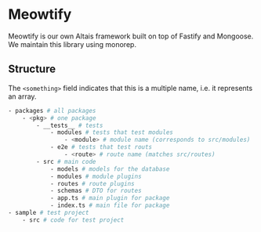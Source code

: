 # Meowtify

Meowtify is our own Altais framework built on top of Fastify and Mongoose. We maintain this library using monorep.

## Structure

The `<something>` field indicates that this is a multiple name, i.e. it represents an array.

```bash
- packages # all packages
    - <pkg> # one package
        - __tests__ # tests
            - modules # tests that test modules
                - <module> # module name (corresponds to src/modules)
            - e2e # tests that test routs
                - <route> # route name (matches src/routes)
        - src # main code
            - models # models for the database
            - modules # module plugins
            - routes # route plugins
            - schemas # DTO for routes
            - app.ts # main plugin for package
            - index.ts # main file for package
- sample # test project
    - src # code for test project
```
